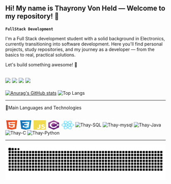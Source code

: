## Hi! My name is Thayrony Von Held — Welcome to my repository! 🚀

**`FullStack Development`**

I'm a Full Stack development student with a solid background in Electronics, currently transitioning into software development. Here you'll find personal projects, study repositories, and my journey as a developer — from the basics to real, practical solutions.

Let's build something awesome! 🚀

 <a href="https://www.linkedin.com/in/thayrony-von-held-b14ba7256/?locale=en_US" target="_blank"><img src="https://img.shields.io/badge/-LinkedIn-%230077B5?style=for-the-badge&logo=linkedin&logoColor=white" target="_blank"></a> 
  <a href="https://www.youtube.com/channel/UCo7dUnUiuNw16gVYDuL7RNg" target="_blank"><img src="https://img.shields.io/badge/YouTube-FF0000?style=for-the-badge&logo=youtube&logoColor=white" target="_blank"></a>
  <a href="https://instagram.com" target="_blank"><img src="https://img.shields.io/badge/-Instagram-%23E4405F?style=for-the-badge&logo=instagram&logoColor=white" target="_blank"></a>
  <a href = "mailto:thayronyvonheld@gmail.com"><img src="https://img.shields.io/badge/-Gmail-%23333?style=for-the-badge&logo=gmail&logoColor=white" target="_blank"></a>
  ---
[![Anurag's GitHub stats](https://github-readme-stats.vercel.app/api?username=thayronyvonheld&show_icons=true&theme=radical)](https://github.com/anuraghazra/github-readme-stats)
![Top Langs](https://github-readme-stats.vercel.app/api/top-langs/?username=thayronyvonheld&layout=compact&theme=radical)

---
 
  🤖Main Languages and Technologies
  <div style="display: inline_block"><br>
<img align="center" alt="Thay-HTML" height="30" width="40" src="https://raw.githubusercontent.com/devicons/devicon/master/icons/html5/html5-original.svg">
 <img align="center" alt="Thay-CSS" height="30" width="40" src="https://raw.githubusercontent.com/devicons/devicon/master/icons/css3/css3-original.svg">
  <img align="center" alt="Thay-Js" height="30" width="40" src="https://raw.githubusercontent.com/devicons/devicon/master/icons/javascript/javascript-plain.svg">
  <img align="center" alt="Thay-Csharp" height="30" width="40" src="https://raw.githubusercontent.com/devicons/devicon/master/icons/csharp/csharp-original.svg">
  <img align="center" alt="Thay-React" height="30" width="40" src="https://raw.githubusercontent.com/devicons/devicon/master/icons/react/react-original.svg">
   <img align="center" alt="Thay-SQL" height="30" width="40" src="https://cdn.jsdelivr.net/gh/devicons/devicon@latest/icons/azuresqldatabase/azuresqldatabase-original.svg">
   <img align="center" alt="Thay-mysql" height="30" width="40" src="https://cdn.jsdelivr.net/gh/devicons/devicon@latest/icons/mysql/mysql-original.svg" />  
    <img align="center" alt="Thay-Java" height="30" width="40" src="https://cdn.jsdelivr.net/gh/devicons/devicon@latest/icons/java/java-original-wordmark.svg">
     <img align="center" alt="Thay-C" height="30" width="40" src="https://cdn.jsdelivr.net/gh/devicons/devicon@latest/icons/c/c-original.svg">
      <img align="center" alt="Thay-Python" height="30" width="40" src="https://cdn.jsdelivr.net/gh/devicons/devicon@latest/icons/python/python-original.svg" />
</div>

---

<picture align="center">
  <source media="(prefers-color-scheme: dark)" srcset="https://raw.githubusercontent.com/ThayronyVonHeld/ThayronyVonHeld/output/github-contribution-grid-snake-dark.svg">
  <source media="(prefers-color-scheme: light)" srcset="https://raw.githubusercontent.com/ThayronyVonHeld/ThayronyVonHeld/output/github-contribution-grid-snake-dark.svg">
  <img align="center" alt="github contribution grid snake animation" src="https://raw.githubusercontent.com/ThayronyVonHeld/ThayronyVonHeld/output/github-contribution-grid-snake.svg">
</picture>



